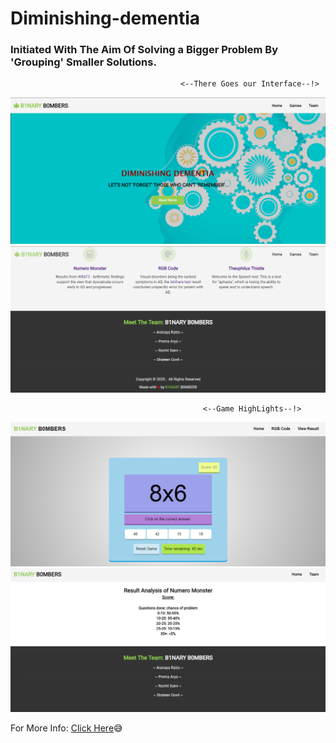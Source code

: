 # Diminishing-dementia

### Initiated With The Aim Of Solving a Bigger Problem By 'Grouping' Smaller Solutions.

                                          <--There Goes our Interface--!>

![](assets/Capture8.PNG)
![](assets/Capture7.PNG)

                                               <--Game HighLights--!>

![](assets/Capture3.PNG)
![](assets/Capture5.PNG)

For More Info: <a href="https://devfolio.co/submissions/diminishing-dementia" target="_blank"> Click Here</a>😅






